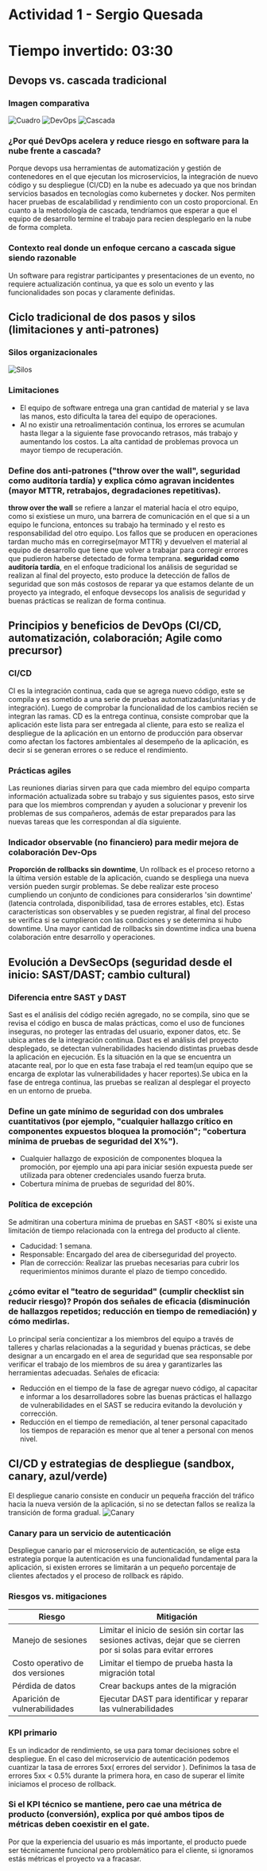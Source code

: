 # Actividad 1 - Sergio Quesada
# Tiempo invertido: 03:30

## Devops vs. cascada tradicional 
### Imagen comparativa
![Cuadro](imagenes/devops-vs-cascada.png)
![DevOps](imagenes/devops.png)
![Cascada](imagenes/cascada.png)
### ¿Por qué DevOps acelera y reduce riesgo en software para la nube frente a cascada?
Porque devops usa herramientas de automatización y gestión de contenedores en el que ejecutan los microservicios, la integración de nuevo código y su despliegue (CI/CD) en la nube es adecuado ya que nos brindan servicios basados en tecnologías como kubernetes y docker. Nos permiten hacer pruebas de escalabilidad y rendimiento
con un costo proporcional. En cuanto a la metodología de cascada, tendríamos que esperar a que el equipo de desarrollo termine el trabajo para recien desplegarlo en la nube de forma completa.
### Contexto real donde un enfoque cercano a cascada sigue siendo razonable
Un software para registrar participantes y presentaciones de un evento, no requiere actualización continua, ya que es solo un evento y las funcionalidades son pocas y claramente definidas.
## Ciclo tradicional de dos pasos y silos (limitaciones y anti-patrones)
### Silos organizacionales
![Silos](imagenes/silos-equipos.png)
### Limitaciones
- El equipo de software entrega una gran cantidad de material y se lava las manos, esto dificulta la tarea del equipo de operaciones.
- Al no existir una retroalimentación continua, los errores se acumulan hasta llegar a la siguiente fase provocando retrasos, más trabajo y aumentando los costos. La alta cantidad de problemas provoca un mayor tiempo de recuperación.
### Define dos anti-patrones ("throw over the wall", seguridad como auditoría tardía) y explica cómo agravan incidentes (mayor MTTR, retrabajos, degradaciones repetitivas).
**throw over the wall** se refiere a lanzar el material hacía el otro equipo, como si existiese un muro, una barrera de comunicación en el que si a un equipo le funciona, entonces su trabajo ha terminado y el resto es responsabilidad del otro equipo. Los fallos que se producen en operaciones tardan mucho más en corregirse(mayor MTTR) y devuelven el material al equipo de desarrollo que tiene que volver a trabajar para corregir errores que pudieron haberse detectado de forma temprana.
**seguridad como auditoría tardía**, en el enfoque tradicional los análisis de seguridad se realizan al final del proyecto, esto produce la detección de fallos de seguridad que son más costosos de reparar ya que estamos delante de un proyecto ya integrado, el enfoque devsecops los analisis de seguridad y buenas prácticas se realizan de forma continua.
## Principios y beneficios de DevOps (CI/CD, automatización, colaboración; Agile como precursor)
### CI/CD
CI es la integración continua, cada que se agrega nuevo código, este se compila y es sometido a una serie de pruebas automatizadas(unitarias y de integración). Luego de comprobar la funcionalidad de los cambios recién se integran las ramas. CD es la entrega continua, consiste comprobar que la aplicación este lista para ser entregada al cliente, para esto se realiza el despliegue de la aplicación en un entorno de producción para observar como afectan los factores ambientales al desempeño de la aplicación, es decir si se generan errores o se reduce el rendimiento.
### Prácticas agiles
Las reuniones diarias sirven para que cada miembro del equipo comparta información actualizada sobre su trabajo y sus siguientes pasos, esto sirve para que los miembros comprendan y ayuden a solucionar y prevenir los problemas de sus compañeros, además de estar preparados para las nuevas tareas que les correspondan al día siguiente.
### Indicador observable (no financiero) para medir mejora de colaboración Dev-Ops
**Proporción de rollbacks sin downtime**, Un rollback es el proceso retorno a la última versión estable de la aplicación, cuando se despliega una nueva versión pueden surgir problemas. Se debe realizar este proceso cumpliendo un conjunto de condiciones para considerarlos 'sin downtime' (latencia controlada, disponibilidad, tasa de errores estables, etc). Estas características son observables y se pueden registrar, al final del proceso se verifica si se cumplieron con las condiciones y se determina si hubo downtime. Una mayor cantidad de rollbacks sin downtime indica una buena colaboración entre desarrollo y operaciones.
## Evolución a DevSecOps (seguridad desde el inicio: SAST/DAST; cambio cultural)
### Diferencia entre SAST y DAST
Sast es el análisis del código recién agregado, no se compila, sino que se revisa el código en busca de malas prácticas, como el uso de funciones inseguras, no proteger las entradas del usuario, exponer datos, etc. Se ubica antes de la integración continua.
Dast es el análisis del proyecto desplegado, se detectan vulnerabilidades haciendo distintas pruebas desde la aplicación en ejecución. Es la situación en la que se encuentra un atacante real, por lo que en esta fase trabaja el red team(un equipo que se encarga de explotar las vulnerabilidades y hacer reportes).Se ubica en la fase de entrega continua, las pruebas se realizan al desplegar el proyecto en un entorno de prueba.
### Define un gate mínimo de seguridad con dos umbrales cuantitativos (por ejemplo, "cualquier hallazgo crítico en componentes expuestos bloquea la promoción"; "cobertura mínima de pruebas de seguridad del X%").
- Cualquier hallazgo de exposición de componentes bloquea la promoción, por ejemplo una api para iniciar sesión expuesta puede ser utilizada para obtener credenciales usando fuerza bruta.
- Cobertura mínima de pruebas de seguridad del 80%.
### Política de excepción
Se admitiran una cobertura mínima de pruebas en SAST <80% si existe una limitación de tiempo relacionada con la entrega del producto al cliente.
- Caducidad: 1 semana.
- Responsable: Encargado del area de ciberseguridad del proyecto.
- Plan de corrección: Realizar las pruebas necesarias para cubrir los requerimientos mínimos durante el plazo de tiempo concedido.
### ¿cómo evitar el "teatro de seguridad" (cumplir checklist sin reducir riesgo)? Propón dos señales de eficacia (disminución de hallazgos repetidos; reducción en tiempo de remediación) y cómo medirlas.
Lo principal sería concientizar a los miembros del equipo a través de talleres y charlas relacionadas a la seguridad y buenas prácticas, se debe designar a un encargado en el area de seguridad que sea responsable por verificar el trabajo de los miembros de su área y garantizarles las herramientas adecuadas.
Señales de eficacia:
- Reducción en el tiempo de la fase de agregar nuevo código, al capacitar e informar a los desarrolladores sobre las buenas prácticas el hallazgo de vulnerabilidades en el SAST se reducira evitando la devolución y corrección.
- Reducción en el tiempo de remediación, al tener personal capacitado los tiempos de reparación es menor que al tener a personal con menos nivel.
## CI/CD y estrategias de despliegue (sandbox, canary, azul/verde)
El despliegue canario consiste en conducir un pequeña fracción del tráfico hacia la nueva versión de la aplicación,
si no se detectan fallos se realiza la transición de forma gradual.
![Canary](imagenes/Canary.jpg)
### Canary para un servicio de autenticación
Despliegue canario par el microservicio de autenticación, se elige esta estrategia porque la autenticación es una funcionalidad fundamental para la aplicación, si existen errores se limitarán a un pequeño porcentaje de clientes afectados y el proceso de rollback es rápido.
### Riesgos vs. mitigaciones
|Riesgo    |Mitigación    |
|----------|--------------|
|Manejo de sesiones|Limitar el inicio de sesión sin cortar las sesiones activas, dejar que se cierren por si solas para evitar errores|
|Costo operativo de dos versiones| Limitar el tiempo de prueba hasta la migración total|
|Pérdida de datos|Crear backups antes de la migración|
|Aparición de vulnerabilidades|Ejecutar DAST para identificar y reparar las vulnerabilidades|
### KPI primario
Es un indicador de rendimiento, se usa para tomar decisiones sobre el despliegue.
En el caso del microservicio de autenticación podemos cuantizar la tasa de errores 5xx( errores del servidor ).
Definimos la tasa de errores 5xx < 0.5% durante la primera hora, en caso de superar el límite iniciamos el proceso de rollback.
### Si el KPI técnico se mantiene, pero cae una métrica de producto (conversión), explica por qué ambos tipos de métricas deben coexistir en el gate.
Por que la experiencia del usuario es más importante, el producto puede ser técnicamente funcional pero problemático para el cliente, si ignoramos estás métricas el proyecto va a fracasar.

